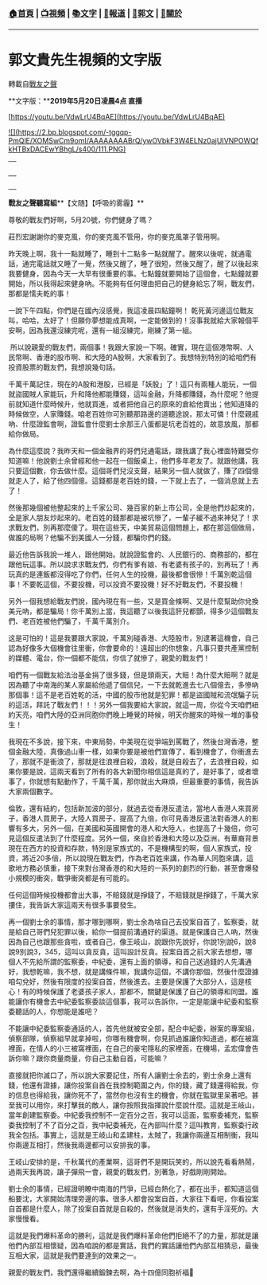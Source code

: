 ###  [:house:首頁](https://github.com/ourhimalayas/home) | [:tv:視頻](https://github.com/ourhimalayas/videos) | [:books:文字](https://github.com/ourhimalayas/txt) | [:newspaper:報道](https://github.com/ourhimalayas/news) | [:eagle:郭文](https://github.com/ourhimalayas/guomedia) | [:pray:關於](https://github.com/ourhimalayas/home/tree/master/about)
---
# 郭文貴先生視頻的文字版
轉載自[戰友之聲](http://littleantvoice.blogspot.com)

**文字版：****2019年5月20日凌晨4点 直播**


[https://youtu.be/VdwLrU4BqAE](https://youtu.be/VdwLrU4BqAE)




[!\[\](https://2.bp.blogspot.com/-tggqp-PmQlE/XOMSwCm9omI/AAAAAAAABrQ/ywOVbkF3W4ELNz0ajUIVNPOWQfkHTBxDACEwYBhgL/s400/111.PNG)](https://2.bp.blogspot.com/-tggqp-PmQlE/XOMSwCm9omI/AAAAAAAABrQ/ywOVbkF3W4ELNz0ajUIVNPOWQfkHTBxDACEwYBhgL/s1600/111.PNG)


| <br> |
| --- |
| <br> | <br> |


**戰友之聲聽寫組****【文随】【呼吸的雾霾】**


尊敬的戰友們好啊，5月20號，你們健身了嗎？

莊烈宏謝謝你的麥克風，你的麥克風不管用，你的麥克風罩子管用啊。


昨天晚上啊，我十一點就睡了，睡到十二點多一點就醒了。醒來以後呢，就通電話，通完電話就又睡了一覺，然後又醒了，睡了很短，然後又醒了，醒了以後起來我要健身，因為今天一大早有很重要的事。七點鐘就要開始了這個會，七點鐘就要開始，所以我得起來健身吶。不能夠有任何理由把自己的健身給忘了啊，戰友們，那都是懦夫乾的事！


一說下午四點，你們是在國內沒感覺，我這凌晨四點鐘啊！
乾死黃河邊這位戰友叫，哈哈，太好了！但願你夢想能成真啊，一定能做到的！沒事我就給大家報個平安啊，因為我還沒練完呢，還有一組沒練完，剛練了第一組。


&nbsp;所以說親愛的戰友們，兩個事！我跟大家說一下啊。確實，現在這個港幣啊、人民幣啊、香港的股市啊、和大陸的A股啊，大家看到了。我想特別特別的給咱們有投資股票的戰友們，我想說幾句話。


千萬千萬記住，現在的A股和港股，已經是「妖股」了！這只有兩種人能玩，一個就盜國賊人家能玩，升和降他都能賺錢，這叫金融，升降都賺錢，為什麼呢？他提前就知道什麼時候升，他就買進，或者把他自己的原來的倉給他賣出；他知道降的時候做空，人家賺錢。咱老百姓你可別聽那路邊的道聽途說，那太可憐！什麼親戚吶、什麼證監會啊，證監會什麼劉士余那王八蛋都是坑老百姓的，故意放風，那都給你做局。


為什麼這麼說？我昨天和一個金融界的哥們兒通電話，跟我講了我心裡面特難受你知道嘛！他說劉士余曾經和他一起在一個飯桌上，他們多年老友了。就跟他講，我只要這個數，你去做什麼。這個哥們兒沒支聲，結果另一個人就做了，賺了四個億就走人了，給了他四個億。這錢都是老百姓的錢，一下就上去了，一個消息就上去了！


然後那幾個被他整起來的上千家公司、幾百家的新上市公司，全是他們炒起來的，全是家人朋友炒起來的。老百姓的錢那都是被坑慘了，一輩子緩不過來神兒了！求求戰友們，別再那麼傻了。現在這些天，中美貿易這個問題上，都在那這個做局，做誰的局啊？他騙不到美國人一分錢，都騙你們的錢。


最近他告訴我說一堆人，跟他開始。就說證監會的、人民銀行的、商務部的，都在跟他玩這事。所以說求求戰友們，你們有爹有娘、有老婆有孩子的，別再玩了！再玩真的是連飯都沒得吃了你們，任何人生的投機，最後都會很慘！千萬別乾這個事！不要乾這個，不要投機，可以投資不要投機！好不好戰友們，不要投機！


另外一個我想給戰友們說，國內現在有一些，又是買金條啊、又是什麼幫助你兌換美元吶，都是騙局！你千萬別上當，我這聽了以後我這肝兒都顫，得多少這個戰友們、老百姓被他們騙了，千萬千萬別介。


这是可怕的！這是我要跟大家說，千萬別碰香港、大陸股市，別逮著這機會，自己認為好像多大個機會往里衝，你會要命的！遠超出的你想象，凡事只要共產黨控制的媒體、電台，你一個都不能信，你信了就慘了，親愛的戰友們！


咱們有一個戰友給法治基金捐了很多錢，但是頭兩天，大賠！為什麼大賠啊？就是因為聽了中南海的某人家屬給他遞了個信兒，一下去就乾進去七八個億去，多慘吶那個事！這不是老百姓乾的活，中國的股市他就是犯罪！都是盜國賊和流氓騙子玩的這活，拜託了戰友們！！！另外一個我要給大家說，就這一周，你從今天咱們紐約天亮，咱們大陸的亞洲同胞你們晚上睡覺的時候，明天你醒來的時候一堆的事發生！


我現在不多說，接下來，中東局勢，中美現在從爭端到罵戰了，然後台灣香港，整個金融大陸，真像過山車一樣，如果你要是被他們宣傳了，看到機會了，你衝進去了，那就不是衝浪了，那就是往浪裡自殺，浪殺，就是自殺去了，去浪裡自殺，如果你要是說，這兩天看到了所有的各大新聞你相信這是真的了，是好事了，或者壞事了，你就想有點動作了，千萬千萬，那你就出大麻煩，但最重要的事情，我告訴大家兩個數字。


倫敦，還有紐約，包括新加波的部分，就過去從香港反遣法，當地人香港人來買房子，香港人買房子，大陸人買房子，提高了九倍，你可見香港反遣法對香港人的影響有多大，另外一個，在美國和英國開會的港人和大陸人，也提高了十幾倍，你可見這個反遣法到了什麼程度。另外一個，來自於香港和大陸以及亞洲，有華裔背景現在在西方的投資和存款，特別是家族式的，不是機構型的啊，個人家族式，投資，將近20多倍，所以說現在戰友們，作為老百姓來講，作為華人同胞來講，這歌地方務必慎重，接下來對台灣香港的和大陸的一系列的劇烈的行動，甚至會爆發小規模的衝突，戰爭衝突都是有可能的。


任何這個時候投機都會出大事，不賠錢就是掙錢了，不賠錢就是掙錢了，千萬大家摟住，我告訴大家這兩天有很多事要發生。


再一個劉士余的事情，那才哪到哪啊，劉士余為啥自己去投案自首了，監察委，就是給自己哥們兒犯罪以後，給你一個提前溝通好的渠道。就是保護自己人吶，然後因為自己也跟那些貪啦，或者自己，像王岐山，說跟你先說好，你說1別說6，說8說9別說3，345，這叫以貪反貪，這叫設計反貪。投案自首之前大家去想想，哪個人不先給所謂的監察委，中紀委，還有上面的領導，和自己送過錢的人先溝通好，我想乾嘛，我不想，就是講條件嘛，我講你這個，不講你那個，然後什麼證據咱勾兌好，然後有限度的投案自首，然後進去。主要是保護了大部分人，這是核心！有的時候保護了老婆孩子家人，那都不，關鍵是保護了自己的領導和同盟。誰能讓你有機會去中紀委監察委談這個事，我可以告訴你，一定是能讓中紀委和監察委聽話的人，你想能是誰吧？


不能讓中紀委監察委通話的人，首先他就被安全部，配合中紀委，辦案的專案組，偵察部隊，偵察組早就拿掉啦，你哪有機會啊，你見抓過誰讓你知道過，都在被窩裡面，在情人的小三被窩裡面，在自己的豪宅隱私的家裡面，在機場，孟宏偉會告訴你嘛？跟你商量商量，你自己主動自首，可能嘛？


直接就把你滅口了，所以說大家要記住，所有人讓劉士余去的，劉士余身上還有錢，他還有證據，讓你投案自首在我控制範圍之內，你的錢，藏了錢還得給我，你的信息也得給我，讓你死不了，當然你也沒有生的機會，你就在監獄里呆著吧。甚至我可以用你，來打擊我的敵人，讓你按照我指揮說什麼說什麼。這就是王岐山，當年創建監察委。中紀委我控制不一定百分之百，我可以這面，監察委補充，監察委我控制了不了百分之百，我中紀委補充，在內部叫什麼？這叫教育，監察委行政我全包括。事實上，這就是王岐山和孟建柱，太賊了，我讓你兩邊互相制衡，我叫你兩邊互相打，然後我兩邊都可以安排我的事。


王岐山安排的是，千秋萬代的產業啊，這哥們不是開玩笑的，所以說先看看熱鬧，過兩天我再說，讓子彈飛一會，親愛的戰友們，別著急，好戲剛剛開始。


劉士余的事情，已經證明瞭中南海的鬥爭，已經白熱化了，都在出手，都知道這個船要沈，大家開始清理旁邊的事。很多人都會投案自首，大家往下看吧，你看投案自首都是什麼人，除了投案自首就是自殺的，然後就是消失的，還有手淫死的。大家慢慢看。


這就是我們爆料革命的勝利，這就是我們爆料革命他們拒絕不了的力量，那就是讓他們內部互相懷疑，因為咱說的都是實話，我們的實話讓他們內部互相猜忌，最後互相大家，這就是我們要達到的效果之一。


親愛的戰友們，我們還得繼續鍛鍊去啊，為十四億同胞祈福🙏